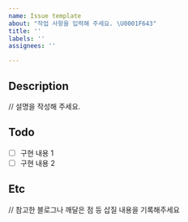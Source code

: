 ```yaml
---
name: Issue template
about: "작업 사항을 입력해 주세요. \U0001F643"
title: ''
labels: ''
assignees: ''

---
```


## Description
// 설명을 작성해 주세요.


## Todo
- [ ] 구현 내용 1
- [ ] 구현 내용 2 

## Etc
// 참고한 블로그나 깨달은 점 등 삽질 내용을 기록해주세요
